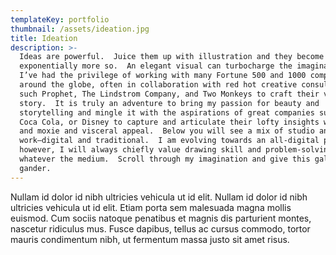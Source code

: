 ```yaml
---
templateKey: portfolio
thumbnail: /assets/ideation.jpg
title: Ideation
description: >-
  Ideas are powerful.  Juice them up with illustration and they become
  exponentially more so.  An elegant visual can turbocharge the imagination. 
  I’ve had the privilege of working with many Fortune 500 and 1000 companies
  around the globe, often in collaboration with red hot creative consultancies
  such Prophet, The Lindstrom Company, and Two Monkeys to craft their visual
  story.  It is truly an adventure to bring my passion for beauty and
  storytelling and mingle it with the aspirations of great companies such as GE,
  Coca Cola, or Disney to capture and articulate their lofty insights with color
  and moxie and visceral appeal.  Below you will see a mix of studio and live
  work—digital and traditional.  I am evolving towards an all-digital platform,
  however, I will always chiefly value drawing skill and problem-solving acumen
  whatever the medium.  Scroll through my imagination and give this gallery a
  gander.
---
```

Nullam id dolor id nibh ultricies vehicula ut id elit. Nullam id dolor id nibh ultricies vehicula ut id elit. Etiam porta sem malesuada magna mollis euismod. Cum sociis natoque penatibus et magnis dis parturient montes, nascetur ridiculus mus. Fusce dapibus, tellus ac cursus commodo, tortor mauris condimentum nibh, ut fermentum massa justo sit amet risus.
